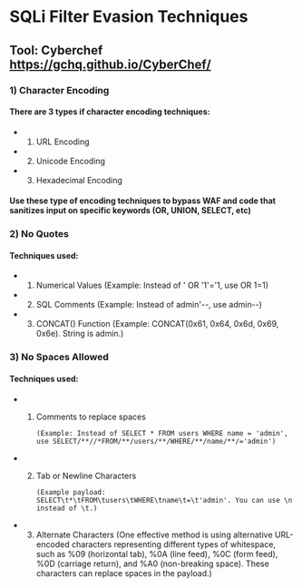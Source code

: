 # SQLi Filter Evasion Techniques

## Tool: Cyberchef https://gchq.github.io/CyberChef/

### 1) Character Encoding

#### There are 3 types if character encoding techniques:

 - 1) URL Encoding
  
 - 2) Unicode Encoding
  
 - 3) Hexadecimal Encoding
  
#### Use these type of encoding techniques to bypass WAF and code that sanitizes input on specific keywords (OR, UNION, SELECT, etc)

### 2) No Quotes

#### Techniques used:

 - 1) Numerical Values (Example: Instead of ' OR '1'='1, use OR 1=1)
  
 - 2) SQL Comments (Example: Instead of admin'--, use admin--)
  
 - 3) CONCAT() Function (Example: CONCAT(0x61, 0x64, 0x6d, 0x69, 0x6e). String is admin.)
  
 ### 3) No Spaces Allowed

 #### Techniques used:

  - 1) Comments to replace spaces
    
           (Example: Instead of SELECT * FROM users WHERE name = 'admin', use SELECT/**//*FROM/**/users/**/WHERE/**/name/**/='admin')
     
 -  2) Tab or Newline Characters
    
           (Example payload: SELECT\t*\tFROM\tusers\tWHERE\tname\t=\t'admin'. You can use \n instead of \t.)
  
 - 3) Alternate Characters (One effective method is using alternative URL-encoded characters representing different types of whitespace, such as %09 (horizontal tab), %0A (line feed), %0C (form feed), %0D (carriage return), and %A0 (non-breaking space). These characters can replace spaces in the payload.)
